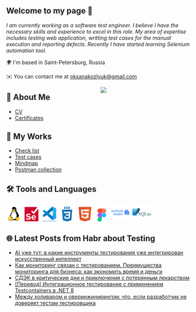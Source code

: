 ## Welcome to my page :wave: 

*I am currently working as a software test engineer. I believe I have the necessary skills and experience to excel in this role. My area of expertise includes testing web application, writting test cases for the manual execution and reporting defects. Recently I have started learning Selenium automation tool.*

🌍  I'm based in Saint-Petersburg, Russia

✉️  You can contact me at [oksanakozlyuk@gmail.com](mailto:oksanakozlyuk@gmail.com)

<p><img src="https://media.giphy.com/media/v1.Y2lkPTc5MGI3NjExNXRiYWFjdDF1ZmZiaDVseXQyY21icWh6aTVxNTk5MzM2ZzVmenFoeiZlcD12MV9pbnRlcm5hbF9naWZfYnlfaWQmY3Q9Zw/citBl9yPwnUOs/giphy.gif" align="right" width="250"/></p>
  
## :raising_hand: About Me

  + [CV](https://github.com/OksanaKZ/OksanaKZ/blob/main/QA%20Engineer_Kozlyuk%20Oksana.pdf)
  + [Certificates](https://github.com/OksanaKZ/My_Certificates/)

## :page_with_curl: My Works

  + [Check list](https://github.com/OksanaKZ/OksanaKZ/blob/main/checklists.xlsx)
  + [Test cases](https://github.com/OksanaKZ/OksanaKZ/blob/main/checklists.xlsx)
  + [Mindmap](https://github.com/OksanaKZ/OksanaKZ/blob/main/mindmap.png)
  + [Postman collection](https://github.com/OksanaKZ/Postman_Collection/blob/main/Petstore.postman_collection.json)

## :hammer_and_wrench: Tools and Languages
<div>
  <img src="https://github.com/devicons/devicon/blob/master/icons/linux/linux-original.svg" title="Linux" alt="Linux" width="40" height="40"/>&nbsp;
  <img src="https://github.com/devicons/devicon/blob/master/icons/selenium/selenium-original.svg" title="Selenium" alt="Selenium" width="40" height="40"/>&nbsp;
  <img src="https://github.com/devicons/devicon/blob/master/icons/vscode/vscode-original-wordmark.svg" title="Visual Studio Code" alt="Visual Studio Code" width="40" height="40"/>&nbsp;
  <img src="https://github.com/devicons/devicon/blob/master/icons/css3/css3-plain-wordmark.svg"  title="CSS3" alt="CSS" width="40" height="40"/>&nbsp;
  <img src="https://github.com/devicons/devicon/blob/master/icons/html5/html5-original.svg" title="HTML5" alt="HTML" width="40" height="40"/>&nbsp;
  <img src="https://github.com/devicons/devicon/blob/master/icons/figma/figma-original.svg" title="Figma" alt="Figma" width="35" height="35"/>&nbsp;
  <img src="https://github.com/devicons/devicon/blob/master/icons/androidstudio/androidstudio-plain-wordmark.svg" title="Android Studio" alt="Android Studio" width="50" height="50"/>&nbsp;
  <img src="https://github.com/devicons/devicon/blob/master/icons/sqlite/sqlite-original-wordmark.svg" title="SQLite"  alt="SQLite" width="50" height="50"/>&nbsp;
</div>

## :globe_with_meridians: Latest Posts from Habr about Testing
<!-- BLOG-POST-LIST:START -->
- [AI уже тут: в какие инструменты тестирования уже интегрирован искусственный интеллект](https://habr.com/ru/articles/819573/?utm_campaign=819573&utm_source=habrahabr&utm_medium=rss)
- [Как мониторинг связан с тестированием. Преимущества мониторинга для бизнеса: как экономить время и деньги](https://habr.com/ru/articles/819437/?utm_campaign=819437&utm_source=habrahabr&utm_medium=rss)
- [СДЭК в критические дни и приключения с потерянным лекарством](https://habr.com/ru/articles/818927/?utm_campaign=818927&utm_source=habrahabr&utm_medium=rss)
- [[Перевод] Интеграционное тестирование с применением Testcontainers в .NET 8](https://habr.com/ru/companies/piter/articles/818071/?utm_campaign=818071&utm_source=habrahabr&utm_medium=rss)
- [Между холиваром и оверинжинирингом: что, если разработчик не доверяет тестам тестировщика](https://habr.com/ru/companies/kaspersky/articles/817999/?utm_campaign=817999&utm_source=habrahabr&utm_medium=rss)
<!-- BLOG-POST-LIST:END -->
